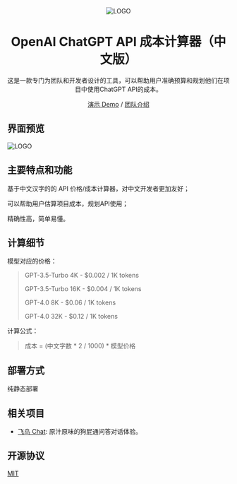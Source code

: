 <div align="center">
<img src="https://faucet.openkey.cloud/_next/image?url=%2Flogo.png&w=256&q=75" alt="LOGO"/>

<h1 align="center">OpenAI ChatGPT API 成本计算器（中文版）</h1>

这是一款专门为团队和开发者设计的工具，可以帮助用户准确预算和规划他们在项目中使用ChatGPT API的成本。

[演示 Demo](https://ccc.openkey.cloud/) / [团队介绍](https://openkey.cloud/)

</div>

## 界面预览

<img src="https://gptocean.com/assets/files/2023-10-06/1696583293-195286-2023-10-06-170659-fotor-2023100617741.png" alt="LOGO"/>

## 主要特点和功能

基于中文汉字的的 API 价格/成本计算器，对中文开发者更加友好；

可以帮助用户估算项目成本，规划API使用；

精确性高，简单易懂。

## 计算细节

模型对应的价格：

>GPT-3.5-Turbo 4K - $0.002 / 1K tokens
>
>GPT-3.5-Turbo 16K - $0.004 / 1K tokens
>
>GPT-4.0 8K - $0.06 / 1K tokens
>
>GPT-4.0 32K - $0.12 / 1K tokens

计算公式：

>成本 = (中文字数 * 2 / 1000) * 模型价格

## 部署方式

纯静态部署

## 相关项目

* [飞鸟 Chat](https://ai.pflm.net): 原汁原味的狗屁通问答对话体验。

## 开源协议

[MIT](https://opensource.org/license/mit/)